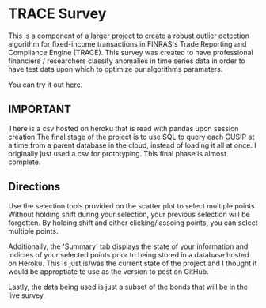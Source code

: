 # TRACE Survey 

This is a component of a larger project to create a robust outlier detection algorithm for fixed-income transactions in FINRAS's Trade Reporting and Compliance Engine (TRACE). This survey was created to have professional financiers / researchers classify anomalies in time series data in order to have test data upon which to optimize our algorithms paramaters. 

You can try it out [here](https://trace-survey.herokuapp.com/).

## IMPORTANT

There is a csv hosted on heroku that is read with pandas upon session creation 
The final stage of the project is to use SQL to query each CUSIP at a time from a parent database in the cloud, instead of loading it all at once. I originally just used a csv for prototyping. This final phase is almost complete. 

## Directions
Use the selection tools provided on the scatter plot to select multiple points. Without holding shift during your selection, your previous selection will be forgotten. By holding shift and either clicking/lassoing points, you can select multiple points. 

Additionally, the 'Summary' tab displays the state of your information and indicies of your selected points prior to being stored in a database hosted on Heroku. This is just is/was the current state of the project and I thought it would be approptiate to use as the version to post on GitHub. 

Lastly, the data being used is just a subset of the bonds that will be in the live survey. 
